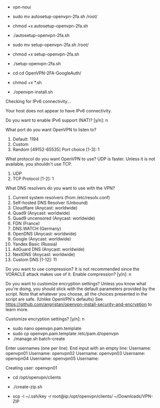 - vpn-noui

- sudo mv autosetup-openvpn-2fa.sh /root/
- chmod +x autosetup-openvpn-2fa.sh
- ./autosetup-openvpn-2fa.sh
 
- sudo mv setup-openvpn-2fa.sh /root/
- chmod +x setup-openvpn-2fa.sh
- ./setup-openvpn-2fa.sh

- cd cd OpenVPN-2FA-GoogleAuth/
- chmod +x *.sh
- ./openvpn-install.sh


Checking for IPv6 connectivity...

Your host does not appear to have IPv6 connectivity.

Do you want to enable IPv6 support (NAT)? [y/n]: n

What port do you want OpenVPN to listen to?
   1) Default: 1194
   2) Custom
   3) Random [49152-65535]
Port choice [1-3]: 1

What protocol do you want OpenVPN to use?
UDP is faster. Unless it is not available, you shouldn't use TCP.
   1) UDP
   2) TCP
Protocol [1-2]: 1

What DNS resolvers do you want to use with the VPN?
   1) Current system resolvers (from /etc/resolv.conf)
   2) Self-hosted DNS Resolver (Unbound)
   3) Cloudflare (Anycast: worldwide)
   4) Quad9 (Anycast: worldwide)
   5) Quad9 uncensored (Anycast: worldwide)
   6) FDN (France)
   7) DNS.WATCH (Germany)
   8) OpenDNS (Anycast: worldwide)
   9) Google (Anycast: worldwide)
   10) Yandex Basic (Russia)
   11) AdGuard DNS (Anycast: worldwide)
   12) NextDNS (Anycast: worldwide)
   13) Custom
DNS [1-12]: 11

Do you want to use compression? It is not recommended since the VORACLE attack makes use of it.
Enable compression? [y/n]: n

Do you want to customize encryption settings?
Unless you know what you're doing, you should stick with the default parameters provided by the script.
Note that whatever you choose, all the choices presented in the script are safe. (Unlike OpenVPN's defaults)
See https://github.com/angristan/openvpn-install-security-and-encryption to learn more.

Customize encryption settings? [y/n]: n


- sudo nano openvpn.pam.template
- sudo cp openvpn.pam.template /etc/pam.d/openvpn
- ./manage.sh batch-create

Enter usernames (one per line). End input with an empty line:
Username: openvpn01
Username: openvpn02
Username: openvpn03
Username: openvpn04
Username: openvpn05
Username: 

Creating user: openvpn01

- cd /opt/openvpn/clients
- ./create-zip.sh

- scp -i ~/.ssh/key -r root@ip:/opt/openvpn/clients/ ~/Downloads/VPN-ZIP
